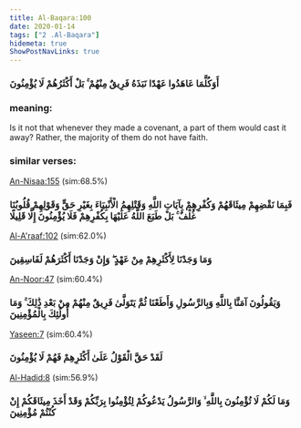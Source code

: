 ```yaml
---
title: Al-Baqara:100
date: 2020-01-14
tags: ["2 .Al-Baqara"]
hidemeta: true 
ShowPostNavLinks: true 
---
```

### أَوَكُلَّمَا عَاهَدُوا عَهْدًا نَبَذَهُ فَرِيقٌ مِنْهُمْ ۚ بَلْ أَكْثَرُهُمْ لَا يُؤْمِنُونَ
### meaning: 
Is it not that whenever they made a covenant, a part of them would cast it away? Rather, the majority of them do not have faith.
### similar verses: 

[An-Nisaa:155](/4/155) (sim:68.5%)

### فَبِمَا نَقْضِهِمْ مِيثَاقَهُمْ وَكُفْرِهِمْ بِآيَاتِ اللَّهِ وَقَتْلِهِمُ الْأَنْبِيَاءَ بِغَيْرِ حَقٍّ وَقَوْلِهِمْ قُلُوبُنَا غُلْفٌ ۚ بَلْ طَبَعَ اللَّهُ عَلَيْهَا بِكُفْرِهِمْ فَلَا يُؤْمِنُونَ إِلَّا قَلِيلًا

[Al-A'raaf:102](/7/102) (sim:62.0%)

### وَمَا وَجَدْنَا لِأَكْثَرِهِمْ مِنْ عَهْدٍ ۖ وَإِنْ وَجَدْنَا أَكْثَرَهُمْ لَفَاسِقِينَ

[An-Noor:47](/24/47) (sim:60.4%)

### وَيَقُولُونَ آمَنَّا بِاللَّهِ وَبِالرَّسُولِ وَأَطَعْنَا ثُمَّ يَتَوَلَّىٰ فَرِيقٌ مِنْهُمْ مِنْ بَعْدِ ذَٰلِكَ ۚ وَمَا أُولَٰئِكَ بِالْمُؤْمِنِينَ

[Yaseen:7](/36/7) (sim:60.4%)

### لَقَدْ حَقَّ الْقَوْلُ عَلَىٰ أَكْثَرِهِمْ فَهُمْ لَا يُؤْمِنُونَ

[Al-Hadid:8](/57/8) (sim:56.9%)

### وَمَا لَكُمْ لَا تُؤْمِنُونَ بِاللَّهِ ۙ وَالرَّسُولُ يَدْعُوكُمْ لِتُؤْمِنُوا بِرَبِّكُمْ وَقَدْ أَخَذَ مِيثَاقَكُمْ إِنْ كُنْتُمْ مُؤْمِنِينَ
